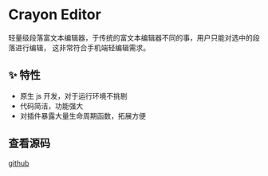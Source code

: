 # Crayon Editor

轻量级段落富文本编辑器，于传统的富文本编辑器不同的事，用户只能对选中的段落进行编辑，
这非常符合手机端轻编辑需求。

## ✨ 特性

- 原生 js 开发，对于运行环境不挑剔
- 代码简洁，功能强大
- 对插件暴露大量生命周期函数，拓展方便

## 查看源码

[github](https://github.com/zhangporco/crayon-editor)
